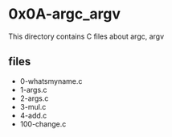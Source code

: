 # 0x0A-argc_argv

This directory contains C files about argc, argv

## files

* 0-whatsmyname.c
* 1-args.c
* 2-args.c
* 3-mul.c
* 4-add.c
* 100-change.c
